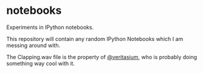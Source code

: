 notebooks
=========

Experiments in IPython notebooks.


This repository will contain any random IPython Notebooks which I am messing around with.

The Clapping.wav file is the property of [@veritasium](http://twitter.com/veritasium), who is probably doing something way cool with it.
